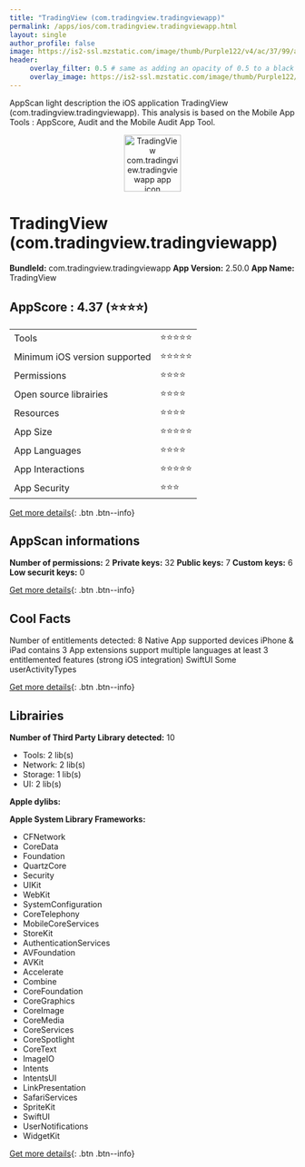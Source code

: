 ```yaml
---
title: "TradingView (com.tradingview.tradingviewapp)"
permalink: /apps/ios/com.tradingview.tradingviewapp.html
layout: single
author_profile: false
image: https://is2-ssl.mzstatic.com/image/thumb/Purple122/v4/ac/37/99/ac3799a1-9ffd-fcf6-98dd-e090d7373170/AppIcon-0-1x_U007emarketing-0-7-0-0-0-0-GLES2_U002c0-85-220.png/512x512bb.jpg
header: 
     overlay_filter: 0.5 # same as adding an opacity of 0.5 to a black background
     overlay_image: https://is2-ssl.mzstatic.com/image/thumb/Purple122/v4/ac/37/99/ac3799a1-9ffd-fcf6-98dd-e090d7373170/AppIcon-0-1x_U007emarketing-0-7-0-0-0-0-GLES2_U002c0-85-220.png/512x512bb.jpg
---
```

AppScan light description the iOS application TradingView (com.tradingview.tradingviewapp). This analysis is based on the Mobile App Tools : AppScore, Audit and the Mobile Audit App Tool.

  
  
<div style="text-align: center;"><img src="https://is2-ssl.mzstatic.com/image/thumb/Purple122/v4/ac/37/99/ac3799a1-9ffd-fcf6-98dd-e090d7373170/AppIcon-0-1x_U007emarketing-0-7-0-0-0-0-GLES2_U002c0-85-220.png/512x512bb.jpg" width="100" height="100" alt="TradingView com.tradingview.tradingviewapp app icon"></div>  
  
# TradingView (com.tradingview.tradingviewapp)

**BundleId:** com.tradingview.tradingviewapp
**App Version:** 2.50.0
**App Name:** TradingView


## AppScore : 4.37 (⭐️⭐️⭐️⭐️) 

<table>
<tr><td> Tools </td><td> ⭐️⭐️⭐️⭐️⭐️ </td></tr>
<tr><td> Minimum iOS version supported </td><td> ⭐️⭐️⭐️⭐️⭐️ </td></tr>
<tr><td> Permissions </td><td> ⭐️⭐️⭐️⭐️ </td></tr>
<tr><td> Open source librairies </td><td> ⭐️⭐️⭐️⭐️ </td></tr>
<tr><td> Resources </td><td> ⭐️⭐️⭐️⭐️ </td></tr>
<tr><td> App Size </td><td> ⭐️⭐️⭐️⭐️⭐️ </td></tr>
<tr><td> App Languages </td><td> ⭐️⭐️⭐️⭐️ </td></tr>
<tr><td> App Interactions </td><td> ⭐️⭐️⭐️⭐️⭐️ </td></tr>
<tr><td> App Security </td><td> ⭐️⭐️⭐️ </td></tr>
</table>

[Get more details](/pricing.html){: .btn .btn--info}  
  
## AppScan informations 

**Number of permissions:** 2
**Private keys:** 32
**Public keys:** 7
**Custom keys:** 6
**Low securit keys:** 0
  
[Get more details](/pricing.html){: .btn .btn--info}

## Cool Facts

Number of entitlements detected: 8
Native App
supported devices iPhone & iPad
contains 3 App extensions
support multiple languages
at least 3 entitlemented features (strong iOS integration)
SwiftUI
Some userActivityTypes
  
[Get more details](/pricing.html){: .btn .btn--info}

## Librairies 
**Number of Third Party Library detected:** 10
- Tools: 2 lib(s)
- Network: 2 lib(s)
- Storage: 1 lib(s)
- UI: 2 lib(s)

**Apple dylibs:**


**Apple System Library Frameworks:**
- CFNetwork
- CoreData
- Foundation
- QuartzCore
- Security
- UIKit
- WebKit
- SystemConfiguration
- CoreTelephony
- MobileCoreServices
- StoreKit
- AuthenticationServices
- AVFoundation
- AVKit
- Accelerate
- Combine
- CoreFoundation
- CoreGraphics
- CoreImage
- CoreMedia
- CoreServices
- CoreSpotlight
- CoreText
- ImageIO
- Intents
- IntentsUI
- LinkPresentation
- SafariServices
- SpriteKit
- SwiftUI
- UserNotifications
- WidgetKit


  
[Get more details](/pricing.html){: .btn .btn--info}

